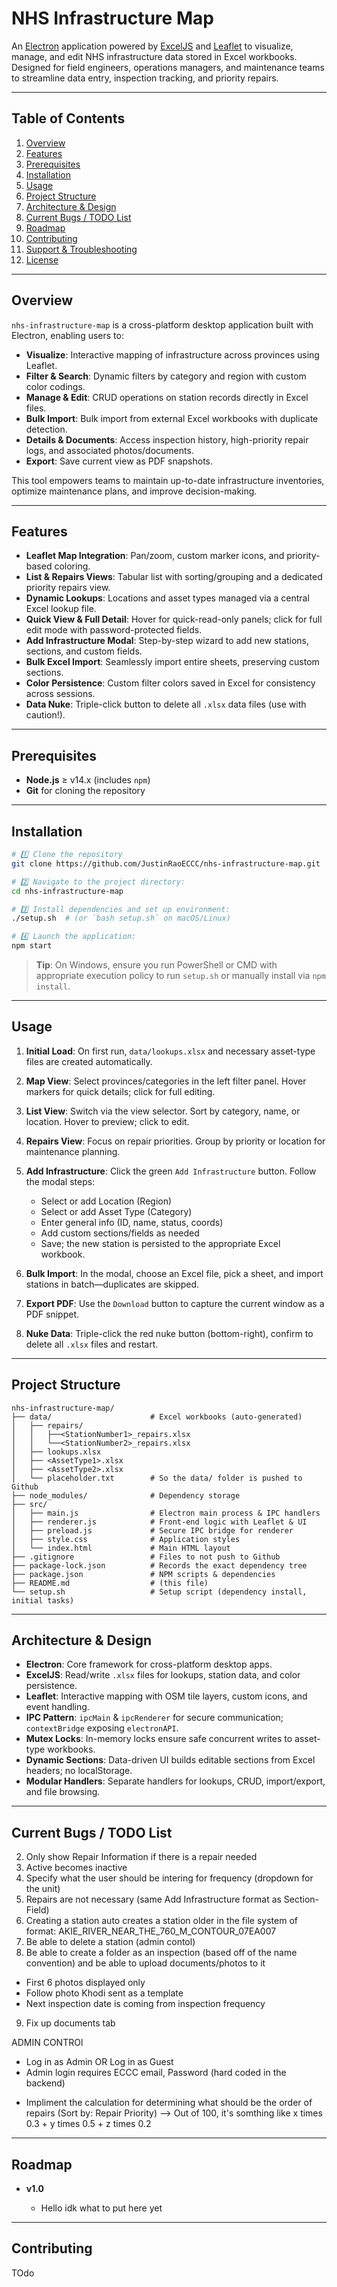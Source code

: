 # NHS Infrastructure Map

An [Electron](https://www.electronjs.org/) application powered by [ExcelJS](https://github.com/exceljs/exceljs) and [Leaflet](https://leafletjs.com/) to visualize, manage, and edit NHS infrastructure data stored in Excel workbooks. Designed for field engineers, operations managers, and maintenance teams to streamline data entry, inspection tracking, and priority repairs.

---

## Table of Contents

1. [Overview](#-overview)
2. [Features](#-features)
3. [Prerequisites](#-prerequisites)
4. [Installation](#⚙️-installation)
5. [Usage](#️-usage)
6. [Project Structure](#️-project-structure)
7. [Architecture & Design](#️-architecture--design)
8. [Current Bugs / TODO List](#️-current-bugs--todo-list)
9. [Roadmap](#-roadmap)
10. [Contributing](#-contributing)
11. [Support & Troubleshooting](#-support--troubleshooting)
12. [License](#-license)

---

## Overview

`nhs-infrastructure-map` is a cross-platform desktop application built with Electron, enabling users to:

* **Visualize**: Interactive mapping of infrastructure across provinces using Leaflet.
* **Filter & Search**: Dynamic filters by category and region with custom color codings.
* **Manage & Edit**: CRUD operations on station records directly in Excel files.
* **Bulk Import**: Bulk import from external Excel workbooks with duplicate detection.
* **Details & Documents**: Access inspection history, high-priority repair logs, and associated photos/documents.
* **Export**: Save current view as PDF snapshots.

This tool empowers teams to maintain up-to-date infrastructure inventories, optimize maintenance plans, and improve decision-making.

---

## Features

* **Leaflet Map Integration**: Pan/zoom, custom marker icons, and priority-based coloring.
* **List & Repairs Views**: Tabular list with sorting/grouping and a dedicated priority repairs view.
* **Dynamic Lookups**: Locations and asset types managed via a central Excel lookup file.
* **Quick View & Full Detail**: Hover for quick-read-only panels; click for full edit mode with password-protected fields.
* **Add Infrastructure Modal**: Step-by-step wizard to add new stations, sections, and custom fields.
* **Bulk Excel Import**: Seamlessly import entire sheets, preserving custom sections.
* **Color Persistence**: Custom filter colors saved in Excel for consistency across sessions.
* **Data Nuke**: Triple-click button to delete all `.xlsx` data files (use with caution!).

---

## Prerequisites

* **Node.js** ≥ v14.x (includes `npm`)
* **Git** for cloning the repository

---

## Installation

```bash
# 1️⃣ Clone the repository
git clone https://github.com/JustinRaoECCC/nhs-infrastructure-map.git

# 2️⃣ Navigate to the project directory:
cd nhs-infrastructure-map

# 3️⃣ Install dependencies and set up environment:
./setup.sh  # (or `bash setup.sh` on macOS/Linux)

# 4️⃣ Launch the application:
npm start
```

> **Tip**: On Windows, ensure you run PowerShell or CMD with appropriate execution policy to run `setup.sh` or manually install via `npm install`.

---

## Usage

1. **Initial Load**: On first run, `data/lookups.xlsx` and necessary asset-type files are created automatically.
2. **Map View**: Select provinces/categories in the left filter panel. Hover markers for quick details; click for full editing.
3. **List View**: Switch via the view selector. Sort by category, name, or location. Hover to preview; click to edit.
4. **Repairs View**: Focus on repair priorities. Group by priority or location for maintenance planning.
5. **Add Infrastructure**: Click the green `Add Infrastructure` button. Follow the modal steps:

   * Select or add Location (Region)
   * Select or add Asset Type (Category)
   * Enter general info (ID, name, status, coords)
   * Add custom sections/fields as needed
   * Save; the new station is persisted to the appropriate Excel workbook.
6. **Bulk Import**: In the modal, choose an Excel file, pick a sheet, and import stations in batch—duplicates are skipped.
7. **Export PDF**: Use the `Download` button to capture the current window as a PDF snippet.
8. **Nuke Data**: Triple-click the red nuke button (bottom-right), confirm to delete all `.xlsx` files and restart.

---

## Project Structure

```
nhs-infrastructure-map/
├── data/                      # Excel workbooks (auto-generated)
│   ├── repairs/
│   │   ├──<StationNumber1>_repairs.xlsx
│   │   └──<StationNumber2>_repairs.xlsx
│   ├── lookups.xlsx
│   ├── <AssetType1>.xlsx
│   ├── <AssetType2>.xlsx
│   └── placeholder.txt        # So the data/ folder is pushed to Github
├── node_modules/              # Dependency storage
├── src/
│   ├── main.js                # Electron main process & IPC handlers
│   ├── renderer.js            # Front-end logic with Leaflet & UI
│   ├── preload.js             # Secure IPC bridge for renderer
│   ├── style.css              # Application styles
│   └── index.html             # Main HTML layout
├── .gitignore                 # Files to not push to Github
├── package-lock.json          # Records the exact dependency tree
├── package.json               # NPM scripts & dependencies
├── README.md                  # (this file)
└── setup.sh                   # Setup script (dependency install, initial tasks)
```

---

## Architecture & Design

* **Electron**: Core framework for cross-platform desktop apps.
* **ExcelJS**: Read/write `.xlsx` files for lookups, station data, and color persistence.
* **Leaflet**: Interactive mapping with OSM tile layers, custom icons, and event handling.
* **IPC Pattern**: `ipcMain` & `ipcRenderer` for secure communication; `contextBridge` exposing `electronAPI`.
* **Mutex Locks**: In-memory locks ensure safe concurrent writes to asset-type workbooks.
* **Dynamic Sections**: Data-driven UI builds editable sections from Excel headers; no localStorage.
* **Modular Handlers**: Separate handlers for lookups, CRUD, import/export, and file browsing.

---

## Current Bugs / TODO List


2. Only show Repair Information if there is a repair needed
3. Active becomes inactive
4. Specify what the user should be intering for frequency (dropdown for the unit)
5. Repairs are not necessary (same Add Infrastructure format as Section- Field)
6. Creating a station auto creates a station older in the file system of format: AKIE_RIVER_NEAR_THE_760_M_CONTOUR_07EA007
7. Be able to delete a station (admin contol)
8. Be able to create a folder as an inspection (based off of the name convention) and be able to upload documents/photos to it
  - First 6 photos displayed only
  - Follow photo Khodi sent as a template
  - Next inspection date is coming from inspection frequency
9. Fix up documents tab

ADMIN CONTROl
- Log in as Admin OR Log in as Guest
- Admin login requires ECCC email, Password (hard coded in the backend)



* Impliment the calculation for determining what should be the order of repairs (Sort by: Repair Priority) -->  Out of 100, it's somthing like x times 0.3 + y times 0.5 + z times 0.2




---

## Roadmap

* **v1.0**

  * Hello idk what to put here yet

---

## Contributing


TOdo